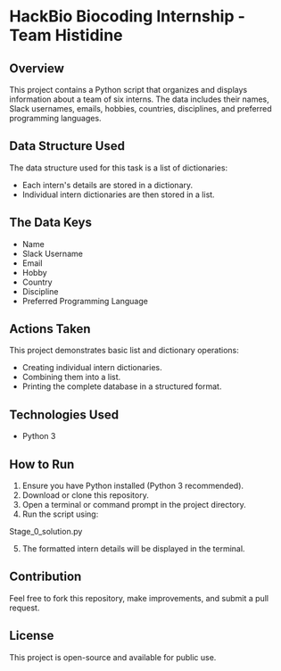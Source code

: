 # HackBio Biocoding Internship - Team Histidine

## Overview

This project contains a Python script that organizes and displays information about a team of six interns. The data includes their names, Slack usernames, emails, hobbies, countries, disciplines, and preferred programming languages.

## Data Structure Used

The data structure used for this task is a list of dictionaries:

- Each intern's details are stored in a dictionary.
- Individual intern dictionaries are then stored in a list.

## The Data Keys

- Name
- Slack Username
- Email
- Hobby
- Country
- Discipline
- Preferred Programming Language

## Actions Taken

This project demonstrates basic list and dictionary operations:

- Creating individual intern dictionaries.
- Combining them into a list.
- Printing the complete database in a structured format.

## Technologies Used

- Python 3

## How to Run

1. Ensure you have Python installed (Python 3 recommended).
2. Download or clone this repository.
3. Open a terminal or command prompt in the project directory.
4. Run the script using:

Stage_0_solution.py


5. The formatted intern details will be displayed in the terminal.

## Contribution

Feel free to fork this repository, make improvements, and submit a pull request.

## License

This project is open-source and available for public use.
